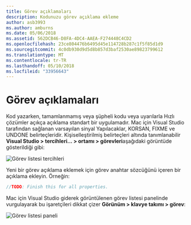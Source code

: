 ```yaml
---
title: Görev açıklamaları
description: Kodunuzu görev açıklama ekleme
author: asb3993
ms.author: amburns
ms.date: 05/06/2018
ms.assetid: 562DCB46-D8FA-4DC4-AAEA-F274448C4CD2
ms.openlocfilehash: 23ce804476b6495d45e114728b287c1f5f85d1d9
ms.sourcegitcommit: 4c0db930d9d5d8b857d3baf2530ae89823799612
ms.translationtype: MT
ms.contentlocale: tr-TR
ms.lasthandoff: 05/10/2018
ms.locfileid: "33956643"
---
```

# <a name="task-comments"></a>Görev açıklamaları

Kod yazarken, tamamlanmamış veya şüpheli kodu veya uyarılarla Hızlı çözümler açıkça açıklama standart bir uygulamadır. Mac için Visual Studio tarafından sağlanan varsayılan sinyal Yapılacaklar, KORSAN, FIXME ve UNDONE belirteçleridir. Kişiselleştirilmiş belirteçleri altında tanımlanabilir **Visual Studio > tercihleri... > ortamı > görevleri**aşağıdaki görüntüde gösterildiği gibi:

 ![Görev listesi tercihleri](media/source-editor-image10.png)

Yeni bir görev açıklama eklemek için görev anahtar sözcüğünü içeren bir açıklama ekleyin. Örneğin:

```csharp
//TODO: Finish this for all properties.
```

Mac için Visual Studio giderek görüntülenen görev listesi panelinde vurgulayarak bu işaretçileri dikkat çizer **Görünüm > klavye takımı > görev**:

![Görev listesi paneli](media/source-editor-image11.png)